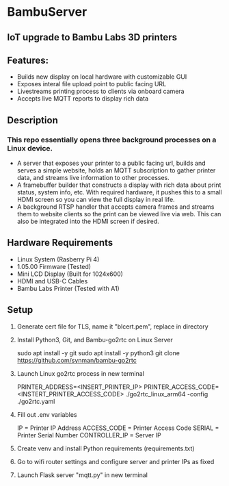 # BambuServer
## IoT upgrade to Bambu Labs 3D printers
## Features:
- Builds new display on local hardware with customizable GUI
- Exposes interal file upload point to public facing URL
- Livestreams printing process to clients via onboard camera
- Accepts live MQTT reports to display rich data

## Description
### This repo essentially opens three background processes on a Linux device.
- A server that exposes your printer to a public facing
  url, builds and serves a simple website, holds an MQTT
  subscription to gather printer data, and streams live
  information to other processes.
- A framebuffer builder that constructs a display with
  rich data about print status, system info, etc. With
  required hardware, it pushes this to a small HDMI screen
  so you can view the full display in real life.
- A background RTSP handler that accepts camera frames
  and streams them to website clients so the print can
  be viewed live via web. This can also be integrated
  into the HDMI screen if desired. 

## Hardware Requirements
- Linux System (Rasberry Pi 4)
- 1.05.00 Firmware (Tested)
- Mini LCD Display (Built for 1024x600)
- HDMI and USB-C Cables
- Bambu Labs Printer (Tested with A1)

## Setup
1) Generate cert file for TLS, name it "blcert.pem", replace in directory
   
2) Install Python3, Git, and Bambu-go2rtc on Linux Server
   
   sudo apt install -y git
   sudo apt install -y python3
   git clone https://github.com/synman/bambu-go2rtc
   
3) Launch Linux go2rtc process in new terminal

   PRINTER_ADDRESS=<INSERT_PRINTER_IP> PRINTER_ACCESS_CODE=<INSTERT_PRINTER_ACCESS_CODE> ./go2rtc_linux_arm64 -config ./go2rtc.yaml

4) Fill out .env variables
   
   IP = Printer IP Address
   ACCESS_CODE = Printer Access Code
   SERIAL = Printer Serial Number
   CONTROLLER_IP = Server IP

5) Create venv and install Python requirements (requirements.txt)

6) Go to wifi router settings and configure server and printer IPs as fixed
   
7) Launch Flask server "mqtt.py" in new terminal
